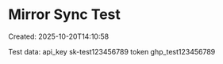 ﻿# Mirror Sync Test

Created: 2025-10-20T14:10:58

Test data: api_key sk-test123456789 token ghp_test123456789

